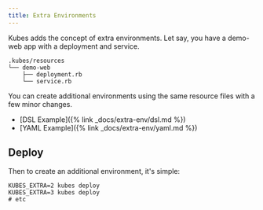 ```yaml
---
title: Extra Environments
---
```


Kubes adds the concept of extra environments.  Let say, you have a demo-web app with a deployment and service.

    .kubes/resources
    └── demo-web
        ├── deployment.rb
        └── service.rb

You can create additional environments using the same resource files with a few minor changes.

* [DSL Example]({% link _docs/extra-env/dsl.md %})
* [YAML Example]({% link _docs/extra-env/yaml.md %})

## Deploy

Then to create an additional environment, it's simple:

    KUBES_EXTRA=2 kubes deploy
    KUBES_EXTRA=3 kubes deploy
    # etc
